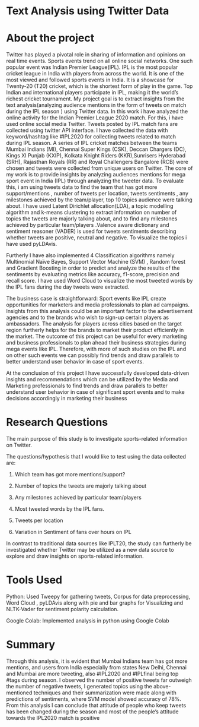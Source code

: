 # Text Analysis using Twitter Data

# About the project

Twitter has played a pivotal role in sharing of information and opinions on real time events. Sports events trend on all online social networks. One such popular event was Indian Premier League(IPL). IPL is the most popular cricket league in India with players from across the world. It is one of the most viewed and followed sports events in India. It is a showcase for Twenty-20 (T20) cricket, which is the shortest form of play in the game. Top Indian and international players participate in IPL, making it the world’s richest cricket tournament. My project goal is to extract insights from the text analysis(analyzing audience mentions in the form of tweets on match during the IPL season ) using Twitter data. In this work i have analyzed the online activity for the Indian Premier League 2020 match. For this, i have used online social media Twitter. Tweets posted by IPL match fans are collected using twitter API interface. I have collected the data with keyword/hashtag like #IPL2020 for collecting tweets related to match during IPL season. A series of IPL cricket matches between the teams Mumbai Indians (MI), Chennai Super Kings (CSK), Deccan Chargers (DC), Kings XI Punjab (KXIP), Kolkata Knight Riders (KKR),Sunrisers Hyderabad (SRH), Rajasthan Royals (RR) and Royal Challengers Bangalore (RCB) were chosen and tweets were collected from unique users on Twitter. The core of my work is to provide insights by analyzing audiences mentions for mega sport event in India (IPL) through analyzing the tweeter data. To evaluate this, i am using tweets data to find the team that has got more support/mentions , number of tweets per location, tweets sentiments , any milestones achieved by the team/player, top 10 topics audience were talking about. I have used Latent Dirichlet allocation(LDA), a topic modelling algorithm and k-means clustering to extract information on number of topics the tweets are majorly talking about, and to find any milestones achieved by particular team/players .Valence aware dictionary and sentiment reasoner (VADER) is used for tweets sentiments describing whether tweets are positive, neutral and negative. To visualize the topics i have used pyLDAvis. 

Furtherly I have also implemented 4 Classification algorithms namely Multinomial Naïve Bayes, Support Vector Machine (SVM) , Random forest and Gradient Boosting in order to predict and analyze the results of the sentiments by evaluating metrics like accuracy, f1-score, precision and recall score. I have used Word Cloud to visualize the most tweeted words by the IPL fans during the day tweets were extracted.

The business case is straightforward: Sport events like IPL create opportunities for marketers and media professionals to plan ad campaigns. Insights from this analysis could be an important factor to the advertisement agencies and to the brands who wish to sign-up certain players as ambassadors. The analysis for players across cities based on the target region furtherly helps for the brands to market their product efficiently in the market. The outcome of this project can be useful for every marketing and business professionals to plan ahead their business strategies during mega events like IPL. Therefore, with more of such studies on the IPL and on other such events we can possibly find trends and draw parallels to better understand user behavior in case of sport events.

At the conclusion of this project I have successfully developed data-driven insights and recommendations which can be utilized by the Media and Marketing professionals to find trends and draw parallels to better understand user behavior in case of significant sport events and to make decisions accordingly in marketing their business

# Research Questions

The main purpose of this study is to investigate sports-related information on Twitter. 

The questions/hypothesis that I would like to test using the data collected are:

1. Which team has got more mentions/support? 

2. Number of topics the tweets are majorly talking about

3. Any milestones achieved by particular team/players

4. Most tweeted words by the IPL fans.

5. Tweets per location

6. Variation in Sentiment of fans over hours on IPL

In contrast to traditional data sources like IPLT20, the study can furtherly be investigated whether Twitter may be utilized as a new data source to explore and draw insights on sports-related information.

# Tools Used

Python: Used Tweepy for gathering tweets, Corpus for data preprocessing, Word Cloud , pyLDAvis along with pie and bar graphs for Visualizing and NLTK-Vader for sentiment polarity calculation.

Google Colab: Implemented analysis in python using Google Colab

# Summary

Through this analysis, it is evident that Mumbai Indians team has got more mentions, and users from India especially from states New Delhi, Chennai and Mumbai are more tweeting, also #IPL2020 and #IPLfinal being top #tags during season. I observed the number of positive tweets far outweigh the number of negative tweets, I generated topics using the above-mentioned techniques and their summarization were made along with predictions of sentiments, where SVM model showed accuracy of 78%. From this analysis I can conclude that attitude of people who keep tweets has been changed during the season and most of the people’s attitude towards the IPL2020 match is positive
